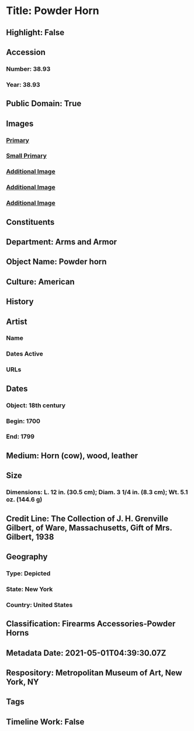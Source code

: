 # Title: Powder Horn
## Highlight: False
## Accession
### Number: 38.93
### Year: 38.93
## Public Domain: True
## Images
### [Primary](https://images.metmuseum.org/CRDImages/aa/original/38.93_001Sept2014.jpg)
### [Small Primary](https://images.metmuseum.org/CRDImages/aa/web-large/38.93_001Sept2014.jpg)
### [Additional Image](https://images.metmuseum.org/CRDImages/aa/original/38.93_006Sept2014.jpg)
### [Additional Image](https://images.metmuseum.org/CRDImages/aa/original/38.93_004Sept2014.jpg)
### [Additional Image](https://images.metmuseum.org/CRDImages/aa/original/38.93_002Sept2014.jpg)
## Constituents
## Department: Arms and Armor
## Object Name: Powder horn
## Culture: American
## History
## Artist
### Name
### Dates Active
### URLs
## Dates
### Object: 18th century
### Begin: 1700
### End: 1799
## Medium: Horn (cow), wood, leather
## Size
### Dimensions: L. 12 in. (30.5 cm); Diam. 3 1/4 in. (8.3 cm); Wt. 5.1 oz. (144.6 g)
## Credit Line: The Collection of J. H. Grenville Gilbert, of Ware, Massachusetts, Gift of Mrs. Gilbert, 1938
## Geography
### Type: Depicted
### State: New York
### Country: United States
## Classification: Firearms Accessories-Powder Horns
## Metadata Date: 2021-05-01T04:39:30.07Z
## Respository: Metropolitan Museum of Art, New York, NY
## Tags
## Timeline Work: False